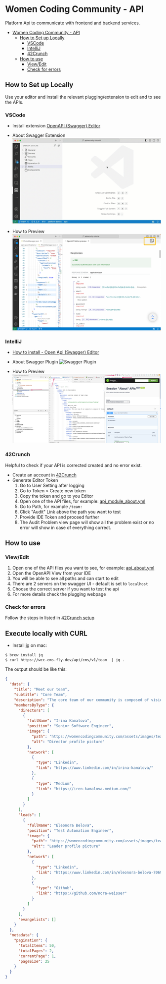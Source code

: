 # Women Coding Community - API

Platform Api to communicate with frontend and backend services.

<!-- TOC -->

* [Women Coding Community - API](#women-coding-community---api)
    * [How to Set up Locally](#how-to-set-up-locally)
        * [VSCode](#vscode)
        * [IntelliJ](#intellij)
        * [42Crunch](#42crunch)
    * [How to use](#how-to-use)
        * [View/Edit](#viewedit)
        * [Check for errors](#check-for-errors)

<!-- TOC -->

## How to Set up Locally

Use your editor and install the relevant plugging/extension to edit and to see the APIs.

### VSCode

- Install
  extension [OpenAPI (Swagger) Editor](https://marketplace.visualstudio.com/items?itemName=42Crunch.vscode-openapi)

- About Swagger Extension
  ![](https://github.com/42Crunch/vscode-openapi/raw/HEAD/images/New%20OpenAPI%20file.gif?raw=true)

- How to Preview
  ![](assets/vs_swagger_preview.png)

### IntelliJ

- [How to install - Open Api (Swagger) Editor](https://plugins.jetbrains.com/plugin/14837-openapi-swagger-editor)

- About Swagger Plugin
  ![Swagger Plugin](https://plugins.jetbrains.com/files/14837/screenshot_23169.png)

- How to Preview
  ![How to Preview](assets/intellij_preview.png)

### 42Crunch

Helpful to check if your API is corrected created and no error exist.

* Create an account in [42Crunch](https://platform.42crunch.com/)
* Generate Editor Token
    1. Go to User Setting after logging
    2. Go to Token > Create new token
    3. Copy the token and go to you Editor
    4. Open one of the API files, for example: [api_module_about.yml](api_about.yml)
    5. Go to Path, for example ``/team:``
    6. Click "Audit" Link above the path you want to test
    7. Provide IDE Token and proceed further
    8. The Audit Problem view page will show all the problem exist or no error will show in case of everything correct.

## How to use

### View/Edit

1. Open one of the API files you want to see, for example: [api_about.yml](api_about.yml)
1. Open the OpenAPI View from your IDE
1. You will be able to see all paths and can start to edit
1. There are 2 servers on the swagger UI - default is set to `localhost`
1. Choose the correct server if you want to test the api
1. For more details check the plugging webpage

### Check for errors

Follow the steps in listed in [42Crunch setup](#42crunch)

## Execute locally with CURL

* Install [jq](https://jqlang.github.io/jq/) on mac:

```shell
$ brew install jq
$ curl https://wcc-cms.fly.dev/api/cms/v1/team  | jq .
```

The output should be like this:

```json
{
  "data": {
    "title": "Meet our team",
    "subtitle": "Core Team",
    "description": "The core team of our community is composed of visionary directors and dynamic leaders, who bring a wealth of experience and dedication to empowering women in technology.",
    "membersByType": {
      "directors": [
        {
          "fullName": "Irina Kamalova",
          "position": "Senior Software Engineer",
          "image": {
            "path": "https://womencodingcommunity.com/assets/images/team/8.jpeg",
            "alt": "Director profile picture"
          },
          "network": [
            {
              "type": "Linkedin",
              "link": "https://www.linkedin.com/in/irina-kamalova/"
            },
            {
              "type": "Medium",
              "link": "https://iren-kamalova.medium.com/"
            }
          ]
        }
      ],
      "leads": [
        {
          "fullName": "Eleonora Belova",
          "position": "Test Automation Engineer",
          "image": {
            "path": "https://womencodingcommunity.com/assets/images/team/7.jpeg",
            "alt": "Leader profile picture"
          },
          "network": [
            {
              "type": "Linkedin",
              "link": "https://www.linkedin.com/in/eleonora-belova-7069baa5/"
            },
            {
              "type": "Github",
              "link": "https://github.com/nora-weisser"
            }
          ]
        }
      ],
      "evangelists": []
    }
  },
  "metadata": {
    "pagination": {
      "totalItems": 50,
      "totalPages": 2,
      "currentPage": 1,
      "pageSize": 25
    }
  }
}
```